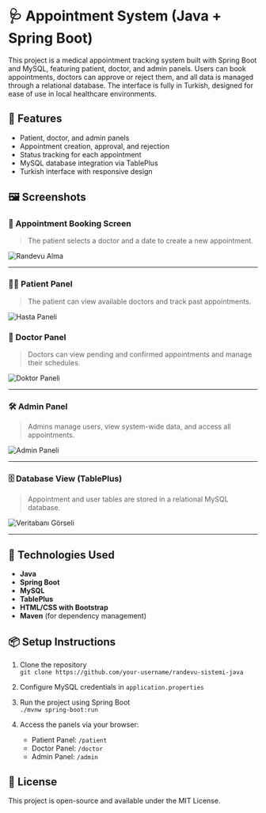 # 🩺 Appointment System (Java + Spring Boot)

This project is a medical appointment tracking system built with Spring Boot and MySQL, featuring patient, doctor, and admin panels.
Users can book appointments, doctors can approve or reject them, and all data is managed through a relational database.
The interface is fully in Turkish, designed for ease of use in local healthcare environments.

## 🚀 Features

- Patient, doctor, and admin panels
- Appointment creation, approval, and rejection
- Status tracking for each appointment
- MySQL database integration via TablePlus
- Turkish interface with responsive design

## 🖼 Screenshots


### 📅 Appointment Booking Screen

> The patient selects a doctor and a date to create a new appointment.

![Randevu Alma](https://github.com/user-attachments/assets/79892fc4-e942-46a3-8e26-f471f41b5a6d)

---

### 🧑‍⚕️ Patient Panel

> The patient can view available doctors and track past appointments.

![Hasta Paneli](https://github.com/user-attachments/assets/ff418947-16e0-48d4-b660-cdcbf83e4886)

### 🩻 Doctor Panel

> Doctors can view pending and confirmed appointments and manage their schedules.

![Doktor Paneli](https://github.com/user-attachments/assets/e8b9b62a-fd4f-4bef-a00b-d20c3e09c091)

---

### 🛠 Admin Panel

> Admins manage users, view system-wide data, and access all appointments.

![Admin Paneli](https://github.com/user-attachments/assets/7f773a27-9ff5-4a60-8165-36ae8ec55a52)

---

### 🗄 Database View (TablePlus)

> Appointment and user tables are stored in a relational MySQL database.

![Veritabanı Görseli](https://github.com/user-attachments/assets/7cf77348-bdfc-4884-b531-e4fdcc4042ae)

---

## 🧰 Technologies Used

- **Java**
- **Spring Boot**
- **MySQL**
- **TablePlus**
- **HTML/CSS with Bootstrap**
- **Maven** (for dependency management)

## 📦 Setup Instructions

1. Clone the repository  
   `git clone https://github.com/your-username/randevu-sistemi-java`

2. Configure MySQL credentials in `application.properties`

3. Run the project using Spring Boot  
   `./mvnw spring-boot:run`

4. Access the panels via your browser:
   - Patient Panel: `/patient`
   - Doctor Panel: `/doctor`
   - Admin Panel: `/admin`

## 📜 License

This project is open-source and available under the MIT License.
